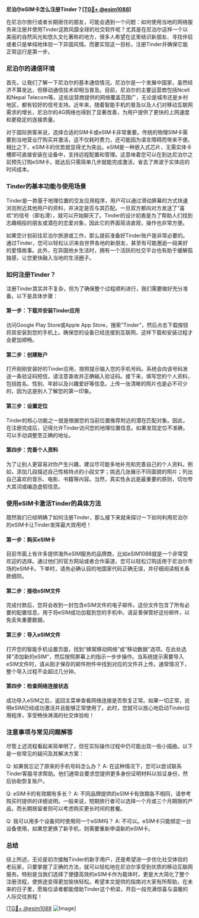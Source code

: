 **尼泊尔eSIM卡怎么注册Tinder？[[TG💪+ @esim1088](https://t.me/s/esim1088)]**

在尼泊尔旅行或者长期居住的朋友，可能会遇到一个问题：如何使用当地的网络服务来注册并使用Tinder这款风靡全球的社交软件呢？尤其是在尼泊尔这样一个以美丽的自然风光和悠久文化著称的地方，很多人希望在这里结识新朋友、寻找伴侣或者只是单纯地体验一下异国风情。而要实现这一目标，注册Tinder并确保它能正常运行是第一步。

### 尼泊尔的通信环境

首先，让我们了解一下尼泊尔的基本通信情况。尼泊尔是一个发展中国家，虽然经济不算发达，但移动通信技术却相当普及。目前，尼泊尔的主要运营商包括Ncell和Nepal Telecom等。这些运营商提供的网络覆盖范围广，无论是城市还是乡村地区，都有较好的信号支持。近年来，随着智能手机的普及以及人们对移动互联网需求的增长，尼泊尔的4G网络也得到了显著改善，为用户提供了更快的上网速度和更稳定的连接质量。

对于国际旅客来说，选择合适的SIM卡或eSIM卡非常重要。传统的物理SIM卡需要到当地营业厅购买并激活，这不仅耗时费力，还可能因为语言障碍而带来不便。相比之下，eSIM卡的优势就显得尤为突出。eSIM是一种嵌入式芯片，无需实体卡槽即可直接安装在设备中，支持远程配置和管理。这意味着您可以在到达尼泊尔之前预先订购eSIM卡，抵达后只需简单几步就能完成激活，省去了奔波于实体店的时间成本。

### Tinder的基本功能与使用场景

Tinder是一款基于地理位置的交友应用程序，用户可以通过滑动屏幕的方式快速浏览附近其他用户的资料，并决定是否与其匹配。一旦双方都向对方发送了“喜欢”的信号（即右滑），就可以开始聊天了。Tinder的设计初衷是为了帮助人们找到志趣相投的朋友或潜在的恋爱对象，因此它的界面简洁直观，操作也非常方便。

如果您计划前往尼泊尔旅游或工作，那么提前准备好Tinder账户是非常必要的。通过Tinder，您可以轻松认识来自世界各地的新朋友，甚至有可能邂逅一段美好的爱情故事。此外，在异国他乡生活时，拥有一个活跃的社交平台也有助于缓解孤独感，让您更快融入当地的生活圈子。

### 如何注册Tinder？

注册Tinder其实并不复杂，但为了确保整个过程顺利进行，我们需要做好充分准备。以下是具体步骤：

#### 第一步：下载并安装Tinder应用
访问Google Play Store或Apple App Store，搜索“Tinder”，然后点击下载按钮将其安装到您的手机上。确保您的设备已经连接到互联网，这样下载和安装过程才会更加顺畅。

#### 第二步：创建账户
打开刚刚安装好的Tinder应用，按照提示输入您的手机号码。系统会向该号码发送一条验证码短信，请注意查收并正确输入验证码。接下来，填写您的个人资料，包括姓名、性别、年龄以及兴趣爱好等信息。上传一张清晰的照片也是必不可少的，因为这是别人了解您的第一印象。

#### 第三步：设置定位
Tinder的核心功能之一就是根据您的当前位置推荐附近的潜在匹配对象。因此，在注册完成后，记得允许Tinder访问您的地理位置信息。如果发现定位不准确，可以手动调整至正确的地址。

#### 第四步：完善个人资料
为了让别人更容易对你产生兴趣，建议尽可能多地补充和完善自己的个人资料。例如，添加几段描述自己性格特点的小段文字；挑选几张展示不同面貌的照片；列出自己喜欢的音乐、电影、书籍等内容。当然，真实性永远是最重要的原则，切勿夸大其词或编造虚假信息。

### 使用eSIM卡激活Tinder的具体方法

既然我们已经明确了如何注册Tinder，那么接下来就来探讨一下如何利用尼泊尔的eSIM卡让Tinder发挥最大效用吧！

#### 第一步：购买eSIM卡
目前市面上有许多提供海外eSIM服务的品牌商，比如eSIM1088就是一个非常受欢迎的选择。通过他们的官方网站或者合作渠道，您可以轻松订购适用于尼泊尔市场的eSIM卡。下单时，请务必确认目的地国家代码正确无误，并仔细阅读相关条款细则。

#### 第二步：接收eSIM文件
完成付款后，您将会收到一封包含eSIM文件的电子邮件。这份文件包含了所有必要的配置信息，用于将eSIM成功加载到您的手机中。请妥善保管好这份邮件，以免丢失重要数据。

#### 第三步：导入eSIM文件
打开您的智能手机设置页面，找到“蜂窝移动网络”或“移动数据”选项。在此处选择“添加新的eSIM”，然后按照屏幕上的指示一步步操作。当系统提示需要导入eSIM文件时，请从刚才保存的邮件附件中找到对应的文件并上传。通常情况下，整个导入过程不会超过几分钟。

#### 第四步：检查网络连接状态
成功导入eSIM之后，返回主菜单查看网络连接是否恢复正常。如果一切正常，说明eSIM已经成功激活并且能够正常使用了。此时，您就可以放心地启动Tinder应用程序，享受畅快淋漓的社交体验啦！

### 注意事项与常见问题解答

尽管上述流程看起来简单明了，但在实际操作过程中仍可能出现一些小插曲。以下是一些常见的疑问及其解决方案：

Q: 如果我忘记了原来的手机号码怎么办？
A: 在这种情况下，您可以尝试联系Tinder客服寻求帮助。他们通常会要求您提供更多身份证明材料以验证身份，然后协助恢复账户。

Q: eSIM卡的有效期有多长？
A: 不同品牌提供的eSIM卡有效期各不相同，请参考购买时提供的详细说明。一般来说，短期旅行者可以选择一个月或三个月期限的产品，而长期居留者则可以考虑购买更长时间的套餐。

Q: 我可以用多个设备同时使用同一个eSIM吗？
A: 不可以。eSIM卡只能绑定一台设备使用，如果您更换了新手机，则需要重新申请新的eSIM卡。

### 总结

综上所述，无论是初次接触Tinder的新手用户，还是希望进一步优化社交体验的老玩家，只要掌握了正确的方法，就可以轻松地在尼泊尔享受到优质的移动互联网服务。特别是当我们选择了便捷高效的eSIM卡作为载体时，更是大大简化了整个注册流程，使旅途变得更加愉快轻松。希望本文提供的指南对大家有所帮助，在未来的日子里，愿每位读者都能借助Tinder这个桥梁，开启一段充满惊喜与温暖的人际交往旅程！

[[TG💪+ @esim1088](https://t.me/s/esim1088) ![Image](https://i.postimg.cc/4NQfJmqS/Snipaste-2025-05-13-00-14-12.png)]